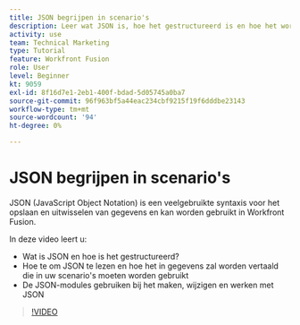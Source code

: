 ```yaml
---
title: JSON begrijpen in scenario's
description: Leer wat JSON is, hoe het gestructureerd is en hoe het wordt vertaald in gegevens die binnen uw scenario's worden gebruikt in [!DNL Adobe Workfront Fusion].
activity: use
team: Technical Marketing
type: Tutorial
feature: Workfront Fusion
role: User
level: Beginner
kt: 9059
exl-id: 8f16d7e1-2eb1-400f-bdad-5d05745a0ba7
source-git-commit: 96f963bf5a44eac234cbf9215f19f6dddbe23143
workflow-type: tm+mt
source-wordcount: '94'
ht-degree: 0%

---
```


# JSON begrijpen in scenario&#39;s

JSON (JavaScript Object Notation) is een veelgebruikte syntaxis voor het opslaan en uitwisselen van gegevens en kan worden gebruikt in Workfront Fusion.

In deze video leert u:

* Wat is JSON en hoe is het gestructureerd?
* Hoe te om JSON te lezen en hoe het in gegevens zal worden vertaald die in uw scenario&#39;s moeten worden gebruikt
* De JSON-modules gebruiken bij het maken, wijzigen en werken met JSON

>[!VIDEO](https://video.tv.adobe.com/v/335300/?quality=12)
